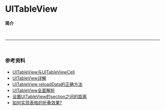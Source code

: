 # UITableView

**简介**

<br>

***

<br>

### 参考资料
			
* [UITableView与UITableViewCell](http://www.howzhi.com/group/iosDevelop/discuss/2067)
* [UITableView详解](http://blog.csdn.net/qq5306546/article/details/8062606)
* [UITableView reloadData的正确方法](http://blog.csdn.net/wyn_ios/article/details/12881935)
* [UITableView全面解析](http://www.cnblogs.com/kenshincui/p/3931948.html)
* [设置UITableView的section之间的距离](http://blog.csdn.net/xumingwei12345/article/details/9664773)
* [如何实现表格的折叠效果?](http://blog.csdn.net/youcanping2008/article/details/9202167)